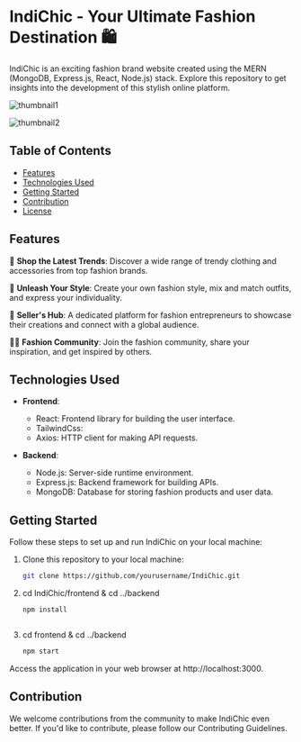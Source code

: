 # IndiChic - Your Ultimate Fashion Destination 🛍️

IndiChic is an exciting fashion brand website created using the MERN (MongoDB, Express.js, React, Node.js) stack. Explore this repository to get insights into the development of this stylish online platform.



![thumbnail1](https://github.com/remixalpha/indichic/assets/98940581/da9f321f-5f7b-4271-8ef1-97bfdbf3ce92)


![thumbnail2](https://github.com/remixalpha/indichic/assets/98940581/85c4547c-f9e1-4f96-98cf-c5dfacf17cf6)



## Table of Contents

- [Features](#features)
- [Technologies Used](#technologies-used)
- [Getting Started](#getting-started)
- [Contribution](#contribution)
- [License](#license)

## Features

👗 **Shop the Latest Trends**: Discover a wide range of trendy clothing and accessories from top fashion brands.

🌟 **Unleash Your Style**: Create your own fashion style, mix and match outfits, and express your individuality.

💼 **Seller's Hub**: A dedicated platform for fashion entrepreneurs to showcase their creations and connect with a global audience.

👩‍🎤 **Fashion Community**: Join the fashion community, share your inspiration, and get inspired by others.

## Technologies Used

- **Frontend**:
  - React: Frontend library for building the user interface.
  - TailwindCss: 
  - Axios: HTTP client for making API requests.


- **Backend**:
  - Node.js: Server-side runtime environment.
  - Express.js: Backend framework for building APIs.
  - MongoDB: Database for storing fashion products and user data.






## Getting Started

Follow these steps to set up and run IndiChic on your local machine:

1. Clone this repository to your local machine:

   ```bash
   git clone https://github.com/yourusername/IndiChic.git


2. cd IndiChic/frontend  &  cd ../backend
   
   ```bash
   npm install



3. cd frontend & cd ../backend
   
   ```bash
   npm start


Access the application in your web browser at http://localhost:3000.

## Contribution
We welcome contributions from the community to make IndiChic even better. If you'd like to contribute, please follow our Contributing Guidelines.


